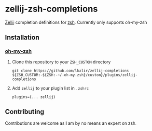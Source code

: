 # zellij-zsh-completions

[Zellij](https://zellij.dev) completion definitions for [zsh](https://www.zsh.org). Currently only supports oh-my-zsh

## Installation

### [oh-my-zsh](https://ohmyz.zsh)

1.  Clone this repository to your `ZSH_CUSTOM` directory

        git clone https://github.com/lkalir/zellij-completions ${ZSH_CUSTOM:-${ZSH:-~/.oh-my.zsh}/custom}/plugins/zellij-completions

2.  Add `zellij` to your plugin list in `.zshrc`

        plugins=(... zellij)

## Contributing

Contributions are welcome as I am by no means an expert on zsh.
